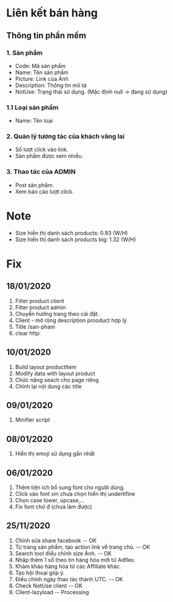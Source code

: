 ﻿# Liên kết bán hàng
## Thông tin phần mềm
### 1. Sản phầm
- Code: Mã sản phẩm
- Name: Tên sản phẩm
- Picture: Link của Ảnh
- Description: Thông tin mô tả
- NotUse: Trạng thái sử dụng. (Mặc định null -> đang sử dụng)
### 1.1 Loại sản phẩm
- Name: Tên loại
### 2. Quản lý tương tác của khách vãng lai
- Số lượt click vào link.
- Sản phẩm được xem nhiều.
### 3. Thao tác của ADMIN
- Post sản phẩm.
- Xem báo cáo lượt click.

# Note
- Size hiển thị danh sách products: 0.93 (W/H)
- Size hiển thị danh sách products big: 1.32 (W/H)
 

# Fix
## 18/01/2020
1. Filter product client
2. Filter product admin
3. Chuyển hướng trang theo cài đặt.
4. Client - mở rộng description prooduct hợp lý
5. Title /san-pham
6. clear http:

## 10/01/2020
1. Build layout productItem
2. Modify data with layout product
3. Chức năng seach cho page riêng
4. Chỉnh lại nội dung các title

## 09/01/2020
1. Minifier script

## 08/01/2020
1. Hiển thị emoji sử dụng gần nhất

## 06/01/2020
1. Thêm tiện ích bổ sung font cho người dùng.
2. Click vào font xin chưa chọn hiển thị undertifine
3. Chọn case lower, upcase,...
4. Fix font chứ đ (chưa làm được)

## 25/11/2020
1. Chỉnh sửa share facebook -- OK
2. Từ trang sản phẩm, tạo action link về trang chủ. -- OK
3. Search tool điểu chỉnh size Ảnh. -- OK
4. Nhập thêm 1 số theo tin hàng hóa mới từ Adflex.
5. Khảm khảo hàng hóa từ các Affiliate khác.
6. Tạo hội thoại góp ý.
7. Điều chỉnh ngày thao tác thành UTC. -- OK
8. Check NotUse client -- OK
9. Client-lazyload -- Processing
